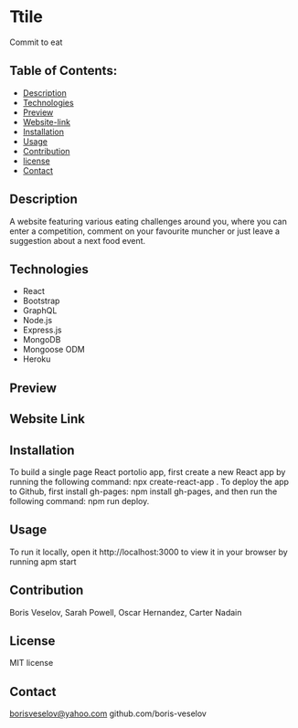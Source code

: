 # Ttile 

Commit to eat
  
## Table of Contents:
  
* [Description](#description)
* [Technologies](#technologies)
* [Preview](#preview)
* [Website-link](#website-link)
* [Installation](#installation)
* [Usage](#usage)
* [Contribution](#contribution)
* [license](#license)
* [Contact](#contact)

## Description

A website featuring various eating challenges around you, where you can enter a competition, comment on your favourite muncher or just leave a suggestion about a next food event.

## Technologies

* React
* Bootstrap
* GraphQL
* Node.js
* Express.js
* MongoDB
* Mongoose ODM
* Heroku

## Preview

## Website Link

## Installation

To build a single page React portolio app, first create a new React app by running the following command: npx create-react-app <projectname>. To deploy the app to Github, first install gh-pages: npm install gh-pages, and then run the following command: npm run deploy.

## Usage

To run it locally, open it http://localhost:3000 to view it in your browser by running apm start

## Contribution

Boris Veselov, Sarah Powell, Oscar Hernandez, Carter Nadain

## License
  
MIT license

## Contact

borisveselov@yahoo.com
github.com/boris-veselov
  
